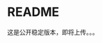 <!-- README.md --- 
;; 
;; Description: 
;; Author: Hongyi Wu(吴鸿毅)
;; Email: wuhongyi@qq.com 
;; Created: 二 9月 25 11:17:16 2018 (+0800)
;; Last-Updated: 二 9月 25 11:18:27 2018 (+0800)
;;           By: Hongyi Wu(吴鸿毅)
;;     Update #: 2
;; URL: http://wuhongyi.cn -->

# README

这是公开稳定版本，即将上传。。。

<!-- README.md ends here -->
